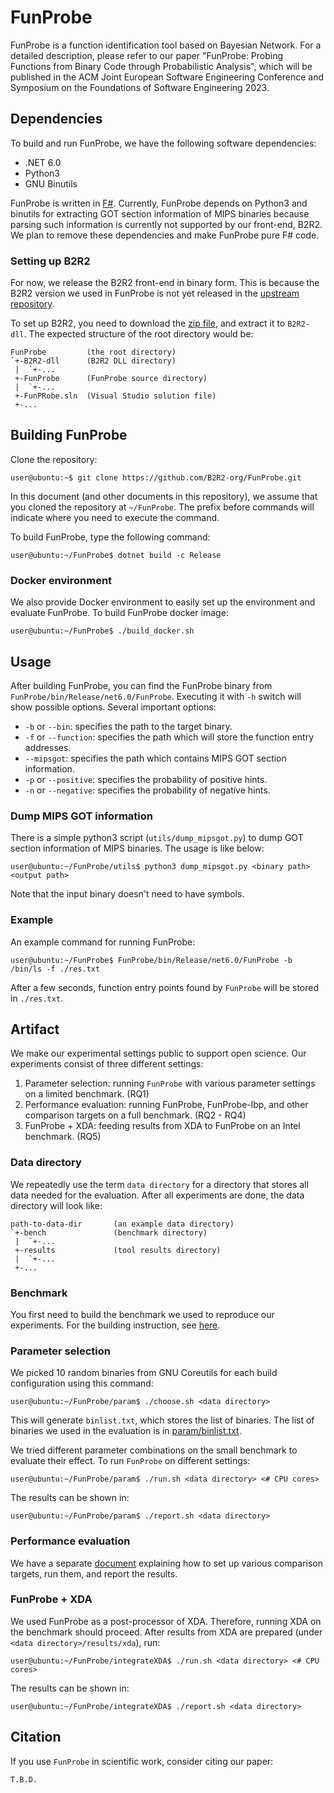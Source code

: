 # FunProbe

FunProbe is a function identification tool based on Bayesian Network. For a
detailed description, please refer to our paper "FunProbe: Probing Functions
from Binary Code through Probabilistic Analysis", which will be published in
the ACM Joint European Software Engineering Conference and Symposium on the
Foundations of Software Engineering 2023.


## Dependencies

To build and run FunProbe, we have the following software dependencies:

- .NET 6.0
- Python3
- GNU Binutils

FunProbe is written in [F#](https://fsharp.org/). Currently, FunProbe depends
on Python3 and binutils for extracting GOT section information of MIPS binaries
because parsing such information is currently not supported by our front-end,
B2R2. We plan to remove these dependencies and make FunProbe pure F# code.

### Setting up B2R2

For now, we release the B2R2 front-end in binary form. This is because the B2R2
version we used in FunProbe is not yet released in the [upstream
repository](https://github.com/B2R2-org/B2R2).

To set up B2R2, you need to download the [zip
file](https://zenodo.org/record/8266657/files/B2R2-dll.zip?download=1), and
extract it to `B2R2-dll`. The expected structure of the root directory would
be:
```
FunProbe         (the root directory)
`+-B2R2-dll      (B2R2 DLL directory)
 |  `+-...
 +-FunProbe      (FunProbe source directory)
 |  `+-...
 +-FunPRobe.sln  (Visual Studio solution file)
 +-...
```


## Building FunProbe

Clone the repository:
```
user@ubuntu:~$ git clone https://github.com/B2R2-org/FunProbe.git
```
In this document (and other documents in this repository), we assume that you
cloned the repository at `~/FunProbe`. The prefix before commands will indicate
where you need to execute the command.

To build FunProbe, type the following command:
```
user@ubuntu:~/FunProbe$ dotnet build -c Release
```

### Docker environment

We also provide Docker environment to easily set up the environment and
evaluate FunProbe. To build FunProbe docker image:
```
user@ubuntu:~/FunProbe$ ./build_docker.sh
```


## Usage

After building FunProbe, you can find the FunProbe binary from
`FunProbe/bin/Release/net6.0/FunProbe`. Executing it with `-h` switch will show
possible options. Several important options:

- `-b` or `--bin`: specifies the path to the target binary.
- `-f` or `--function`: specifies the path which will store the function entry
  addresses.
- `--mipsgot`: specifies the path which contains MIPS GOT section information.
- `-p` or `--positive`: specifies the probability of positive hints.
- `-n` or `--negative`: specifies the probability of negative hints.

### Dump MIPS GOT information

There is a simple python3 script (`utils/dump_mipsgot.py`) to dump GOT section
information of MIPS binaries. The usage is like below:
```
user@ubuntu:~/FunProbe/utils$ python3 dump_mipsgot.py <binary path> <output path>
```
Note that the input binary doesn't need to have symbols.

### Example

An example command for running FunProbe:
```
user@ubuntu:~/FunProbe$ FunProbe/bin/Release/net6.0/FunProbe -b /bin/ls -f ./res.txt
```
After a few seconds, function entry points found by `FunProbe` will be stored in `./res.txt`.


## Artifact

We make our experimental settings public to support open science. Our
experiments consist of three different settings:

1. Parameter selection: running `FunProbe` with various parameter settings on a
   limited benchmark. (RQ1)
2. Performance evaluation: running FunProbe, FunProbe-lbp, and other comparison
   targets on a full benchmark. (RQ2 - RQ4)
3. FunProbe + XDA: feeding results from XDA to FunProbe on an Intel benchmark.
   (RQ5)

### Data directory

We repeatedly use the term `data directory` for a directory that stores all
data needed for the evaluation. After all experiments are done, the data
directory will look like:
```
path-to-data-dir       (an example data directory)
`+-bench               (benchmark directory)
 |  `+-...
 +-results             (tool results directory)
 |  `+-...
 +-...
```


### Benchmark

You first need to build the benchmark we used to reproduce our experiments.
For the building instruction, see
[here](https://softsec.kaist.ac.kr:8000/soomink/funprobe/-/blob/artifact/benchmark/README.md).

### Parameter selection

We picked 10 random binaries from GNU Coreutils for each build configuration
using this command:
```
user@ubuntu:~/FunProbe/param$ ./choose.sh <data directory>
```
This will generate `binlist.txt`, which stores the list of binaries. The list
of binaries we used in the evaluation is in
[param/binlist.txt](https://softsec.kaist.ac.kr:8000/soomink/funprobe/-/blob/artifact/param/binlist.txt).

We tried different parameter combinations on the small benchmark to evaluate
their effect. To run `FunProbe` on different settings:
```
user@ubuntu:~/FunProbe/param$ ./run.sh <data directory> <# CPU cores>
```

The results can be shown in:
```
user@ubuntu:~/FunProbe/param$ ./report.sh <data directory>
```

### Performance evaluation

We have a separate
[document](https://softsec.kaist.ac.kr:8000/soomink/funprobe/-/blob/artifact/tools/README.md)
explaining how to set up various comparison targets, run them, and report the
results.

### FunProbe + XDA

We used FunProbe as a post-processor of XDA. Therefore, running XDA on the
benchmark should proceed. After results from XDA are prepared (under
`<data directory>/results/xda`), run:
```
user@ubuntu:~/FunProbe/integrateXDA$ ./run.sh <data directory> <# CPU cores>
```

The results can be shown in:
```
user@ubuntu:~/FunProbe/integrateXDA$ ./report.sh <data directory>
```


## Citation

If you use `FunProbe` in scientific work, consider citing our paper:
```
T.B.D.
```
